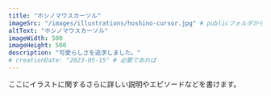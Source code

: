 ```yaml
---
title: "ホシノマウスカーソル"
imageSrc: "/images/illustrations/hoshino-cursor.jpg" # publicフォルダからのパス
altText: "ホシノマウスカーソル"
imageWidth: 500  
imageHeight: 500 
description: "可愛らしさを追求しました。"
# creationDate: "2023-05-15" # 必要であれば
---
```


ここにイラストに関するさらに詳しい説明やエピソードなどを書けます。